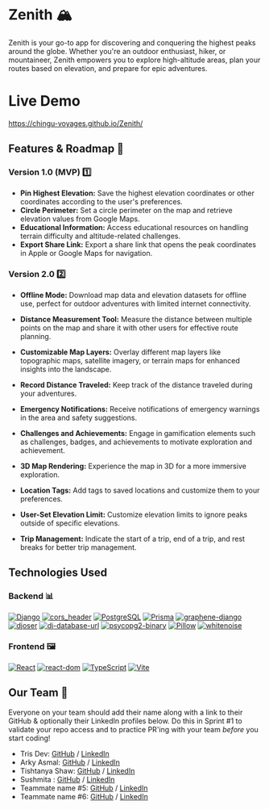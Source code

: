 # Zenith 🏔️

Zenith is your go-to app for discovering and conquering the highest peaks around the globe. Whether you're an outdoor enthusiast, hiker, or mountaineer, Zenith empowers you to explore high-altitude areas, plan your routes based on elevation, and prepare for epic adventures.

# Live Demo
https://chingu-voyages.github.io/Zenith/

## Features & Roadmap 🚀

### Version 1.0 (MVP) 1️⃣

- **Pin Highest Elevation:** Save the highest elevation coordinates or other coordinates according to the user's preferences.
- **Circle Perimeter:** Set a circle perimeter on the map and retrieve elevation values from Google Maps.
- **Educational Information:** Access educational resources on handling terrain difficulty and altitude-related challenges.
- **Export Share Link:** Export a share link that opens the peak coordinates in Apple or Google Maps for navigation.

### Version 2.0 2️⃣

- **Offline Mode:** Download map data and elevation datasets for offline use, perfect for outdoor adventures with limited internet connectivity.

- **Distance Measurement Tool:** Measure the distance between multiple points on the map and share it with other users for effective route planning.
- **Customizable Map Layers:** Overlay different map layers like topographic maps, satellite imagery, or terrain maps for enhanced insights into the landscape.
- **Record Distance Traveled:** Keep track of the distance traveled during your adventures.
- **Emergency Notifications:** Receive notifications of emergency warnings in the area and safety suggestions.
- **Challenges and Achievements:** Engage in gamification elements such as challenges, badges, and achievements to motivate exploration and achievement.
- **3D Map Rendering:** Experience the map in 3D for a more immersive exploration.
- **Location Tags:** Add tags to saved locations and customize them to your preferences.
- **User-Set Elevation Limit:** Customize elevation limits to ignore peaks outside of specific elevations.
- **Trip Management:** Indicate the start of a trip, end of a trip, and rest breaks for better trip management.

## Technologies Used

### Backend 📊

[![Django](https://img.shields.io/badge/Django-3.2.12-green)](https://www.djangoproject.com/)
[![cors_header](https://img.shields.io/badge/cors_header-3.10.0-blue)](https://pypi.org/project/django-cors-headers/)
[![PostgreSQL](https://img.shields.io/badge/PostgreSQL-14.2-purple)](https://www.postgresql.org/)
[![Prisma](https://img.shields.io/badge/Prisma-3.9.1-orange)](https://www.prisma.io/)
[![graphene-django](https://img.shields.io/badge/graphene--django-3.0.0-red)](https://docs.graphene-python.org/projects/django/en/latest/)
[![djoser](https://img.shields.io/badge/djoser-2.1.0-yellow)](https://djoser.readthedocs.io/en/latest/)
[![dj-database-url](https://img.shields.io/badge/dj--database--url-0.5.0-brightgreen)](https://pypi.org/project/dj-database-url/)
[![psycopg2-binary](https://img.shields.io/badge/psycopg2--binary-2.9.1-lightgrey)](https://pypi.org/project/psycopg2-binary/)
[![Pillow](https://img.shields.io/badge/Pillow-9.0.0-yellowgreen)](https://pillow.readthedocs.io/en/stable/)
[![whitenoise](https://img.shields.io/badge/whitenoise-6.0.0-cyan)](http://whitenoise.evans.io/en/stable/)

### Frontend 🖼

[![React](https://img.shields.io/badge/React-18.2.0-blue)](https://reactjs.org/)
[![react-dom](https://img.shields.io/badge/react--dom-18.2.0-lightblue)](https://reactjs.org/docs/react-dom.html)
[![TypeScript](https://img.shields.io/badge/TypeScript-5.2.2-blueviolet)](https://www.typescriptlang.org/)
[![Vite](https://img.shields.io/badge/Vite-5.1.6-orange)](https://vitejs.dev/)

## Our Team 👥️

Everyone on your team should add their name along with a link to their GitHub
& optionally their LinkedIn profiles below. Do this in Sprint #1 to validate
your repo access and to practice PR'ing with your team *before* you start
coding!

- Tris Dev: [GitHub](https://github.com/trisDeveloper/) / [LinkedIn](https://www.linkedin.com/in/tris-dev-017627226/)
- Arky Asmal: [GitHub](https://github.com/aasmal97) / [LinkedIn](https://www.linkedin.com/in/arky-asmal)
- Tishtanya Shaw: [GitHub](https://github.com/TishShaw) / [LinkedIn](https://linkedin.com/in/tishtanya-shaw)
- Sushmita : [GitHub](https://github.com/Sushmita-Ghosh) / [LinkedIn](https://linkedin.com/in/sushghosh)
- Teammate name #5: [GitHub](https://github.com/ghaccountname) / [LinkedIn](https://linkedin.com/in/liaccountname)
- Teammate name #6: [GitHub](https://github.com/ghaccountname) / [LinkedIn](https://linkedin.com/in/liaccountname)
